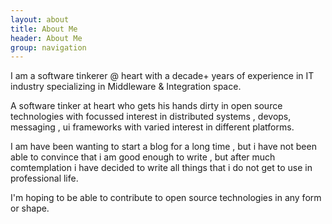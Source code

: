 ```yaml
---
layout: about
title: About Me
header: About Me
group: navigation
---
```

I am a software tinkerer @ heart with a decade+ years of experience in IT industry specializing in Middleware & Integration space.

A software tinker at heart who gets his hands dirty in open source technologies with focussed interest in distributed   systems , devops, messaging , ui frameworks with varied interest in different platforms.

I am have been wanting to start a blog for a long time , but i have not been able to convince that i am good enough to write , but after much comtemplation i have decided to write all things that i do not get to use in professional life.
 
I'm hoping to be able to contribute to open source technologies in any form or shape.
 

